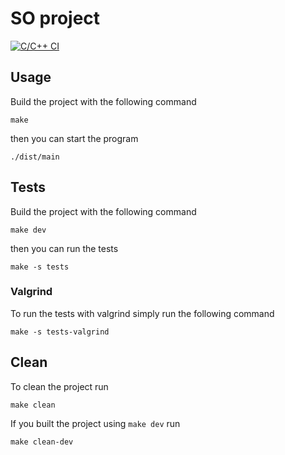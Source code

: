 # SO project

[![C/C++ CI](https://github.com/gnello/so-project/actions/workflows/c-cpp.yml/badge.svg)](https://github.com/gnello/so-project/actions/workflows/c-cpp.yml)

## Usage
Build the project with the following command
```shell
make
```
then you can start the program
```shell
./dist/main
```

## Tests
Build the project with the following command
```shell
make dev
```
then you can run the tests
```shell
make -s tests
```

### Valgrind
To run the tests with valgrind simply run the following command
```shell
make -s tests-valgrind
```

## Clean
To clean the project run
```shell
make clean
```
If you built the project using `make dev` run
```shell
make clean-dev
```
